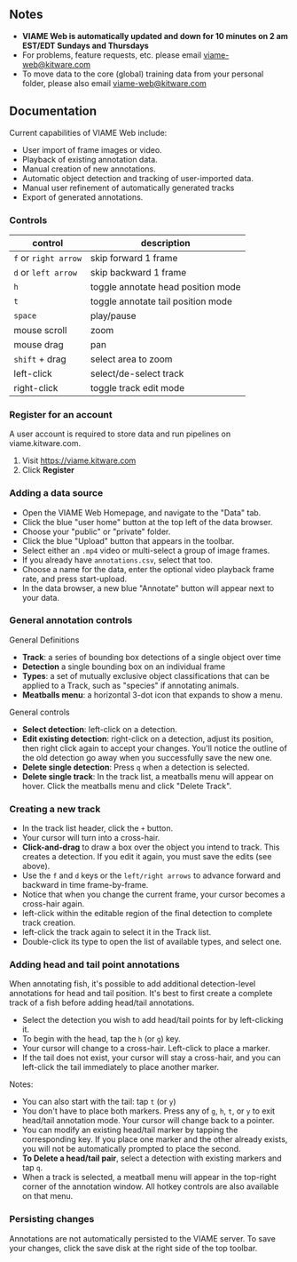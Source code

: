 ## Notes

* **VIAME Web is automatically updated and down for 10 minutes on 2 am EST/EDT Sundays and Thursdays**
* For problems, feature requests, etc. please email viame-web@kitware.com
* To move data to the core (global) training data from your personal folder, please also email viame-web@kitware.com

## Documentation

Current capabilities of VIAME Web include:

* User import of frame images or video.
* Playback of existing annotation data.
* Manual creation of new annotations.
* Automatic object detection and tracking of user-imported data.
* Manual user refinement of automatically generated tracks
* Export of generated annotations.

### Controls

| control | description |
|--|--|
| `f` or `right arrow` | skip forward 1 frame |
| `d` or `left arrow` | skip backward 1 frame |
| `h` | toggle annotate head position mode |
| `t` | toggle annotate tail position mode |
| `space` | play/pause |
| mouse scroll | zoom |
| mouse drag | pan |
| `shift` + drag | select area to zoom |
| left-click | select/de-select track |
| right-click | toggle track edit mode |

### Register for an account

A user account is required to store data and run pipelines on viame.kitware.com.

1. Visit https://viame.kitware.com
2. Click **Register**

### Adding a data source

* Open the VIAME Web Homepage, and navigate to the "Data" tab.
* Click the blue "user home" button at the top left of the data browser.
* Choose your "public" or "private" folder.
* Click the blue "Upload" button that appears in the toolbar.
* Select either an `.mp4` video or multi-select a group of image frames.
* If you already have `annotations.csv`, select that too.
* Choose a name for the data, enter the optional video playback frame rate, and press start-upload.
* In the data browser, a new blue "Annotate" button will appear next to your data.

### General annotation controls

General Definitions

* **Track**: a series of bounding box detections of a single object over time
* **Detection** a single bounding box on an individual frame
* **Types**: a set of mutually exclusive object classifications that can be applied to a Track, such as "species" if annotating animals.
* **Meatballs menu**: a horizontal 3-dot icon that expands to show a menu.

General controls

* **Select detection**: left-click on a detection.
* **Edit existing detection**: right-click on a detection, adjust its position, then right click again to accept your changes.  You'll notice the outline of the old detection go away when you successfully save the new one.
* **Delete single detection**: Press `q` when a detection is selected.
* **Delete single track**: In the track list, a meatballs menu will appear on hover.  Click the meatballs menu and click "Delete Track".

### Creating a new track

* In the track list header, click the `+` button.
* Your cursor will turn into a cross-hair.
* **Click-and-drag** to draw a box over the object you intend to track.  This creates a detection.  If you edit it again, you must save the edits (see above).
* Use the `f` and `d` keys or the `left/right arrows` to advance forward and backward in time frame-by-frame.
* Notice that when you change the current frame, your cursor becomes a cross-hair again.
* left-click within the editable region of the final detection to complete track creation.  
* left-click the track again to select it in the Track list.
* Double-click its type to open the list of available types, and select one.

### Adding head and tail point annotations

When annotating fish, it's possible to add additional detection-level annotations for head and tail position.  It's best to first create a complete track of a fish before adding head/tail annotations.

* Select the detection you wish to add head/tail points for by left-clicking it.
* To begin with the head, tap the `h` (or `g`) key.
* Your cursor will change to a cross-hair.  Left-click to place a marker.
* If the tail does not exist, your cursor will stay a cross-hair, and you can left-click the tail immediately to place another marker.

Notes:

* You can also start with the tail: tap `t` (or `y`)
* You don't have to place both markers.  Press any of `g`, `h`, `t`, or `y` to exit head/tail annotation mode.  Your cursor will change back to a pointer.
* You can modify an existing head/tail marker by tapping the corresponding key.  If you place one marker and the other already exists, you will not be automatically prompted to place the second.
* **To Delete a head/tail pair**, select a detection with existing markers and tap `q`.
* When a track is selected, a meatball menu will appear in the top-right corner of the annotation window.  All hotkey controls are also available on that menu.

### Persisting changes

Annotations are not automatically persisted to the VIAME server.  To save your changes, click the save disk at the right side of the top toolbar.